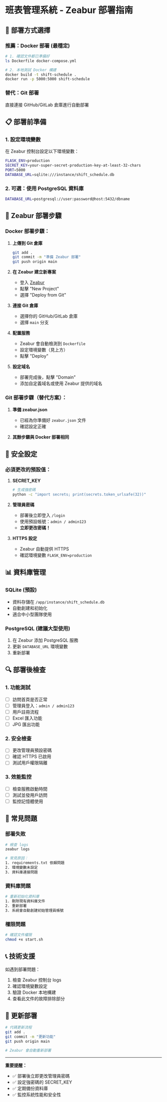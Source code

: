 # 班表管理系統 - Zeabur 部署指南

## 🚀 部署方式選擇

### 推薦：Docker 部署 (最穩定)
```bash
# 1. 確認文件都已準備好
ls Dockerfile docker-compose.yml

# 2. 本地測試 Docker 構建
docker build -t shift-schedule .
docker run -p 5000:5000 shift-schedule
```

### 替代：Git 部署
直接連接 GitHub/GitLab 倉庫進行自動部署

## 📋 部署前準備

### 1. 設定環境變數
在 Zeabur 控制台設定以下環境變數：

```bash
FLASK_ENV=production
SECRET_KEY=your-super-secret-production-key-at-least-32-chars
PORT=5000
DATABASE_URL=sqlite:///instance/shift_schedule.db
```

### 2. 可選：使用 PostgreSQL 資料庫
```bash
DATABASE_URL=postgresql://user:password@host:5432/dbname
```

## 🔧 Zeabur 部署步驟

### Docker 部署步驟：

1. **上傳到 Git 倉庫**
   ```bash
   git add .
   git commit -m "準備 Zeabur 部署"
   git push origin main
   ```

2. **在 Zeabur 建立新專案**
   - 登入 [Zeabur](https://zeabur.com)
   - 點擊 "New Project"
   - 選擇 "Deploy from Git"

3. **連接 Git 倉庫**
   - 選擇你的 GitHub/GitLab 倉庫
   - 選擇 `main` 分支

4. **配置服務**
   - Zeabur 會自動檢測到 `Dockerfile`
   - 設定環境變數（見上方）
   - 點擊 "Deploy"

5. **設定域名**
   - 部署完成後，點擊 "Domain"
   - 添加自定義域名或使用 Zeabur 提供的域名

### Git 部署步驟（替代方案）：

1. **準備 zeabur.json**
   - 已經為你準備好 `zeabur.json` 文件
   - 確認設定正確

2. **其餘步驟與 Docker 部署相同**

## 🔐 安全設定

### 必須更改的預設值：

1. **SECRET_KEY**
   ```bash
   # 生成強密碼
   python -c "import secrets; print(secrets.token_urlsafe(32))"
   ```

2. **管理員密碼**
   - 部署後立即登入 `/login`
   - 使用預設帳號：`admin / admin123`
   - **立即更改密碼！**

3. **HTTPS 設定**
   - Zeabur 自動提供 HTTPS
   - 確認環境變數 `FLASK_ENV=production`

## 📊 資料庫管理

### SQLite (預設)
- 資料存儲在 `/app/instance/shift_schedule.db`
- 自動創建和初始化
- 適合中小型團隊使用

### PostgreSQL (建議大型使用)
1. 在 Zeabur 添加 PostgreSQL 服務
2. 更新 `DATABASE_URL` 環境變數
3. 重新部署

## 🔍 部署後檢查

### 1. 功能測試
- [ ] 訪問首頁是否正常
- [ ] 管理員登入：`admin / admin123`
- [ ] 用戶註冊流程
- [ ] Excel 匯入功能
- [ ] JPG 匯出功能

### 2. 安全檢查
- [ ] 更改管理員預設密碼
- [ ] 確認 HTTPS 已啟用
- [ ] 測試用戶權限隔離

### 3. 效能監控
- [ ] 檢查服務啟動時間
- [ ] 測試並發用戶訪問
- [ ] 監控記憶體使用

## 🐛 常見問題

### 部署失敗
```bash
# 檢查 logs
zeabur logs

# 常見原因：
1. requirements.txt 依賴問題
2. 環境變數未設定
3. 資料庫連接問題
```

### 資料庫問題
```bash
# 重新初始化資料庫
1. 刪除現有資料庫文件
2. 重新部署
3. 系統會自動創建初始管理員帳號
```

### 權限問題
```bash
# 確認文件權限
chmod +x start.sh
```

## 📞 技術支援

如遇到部署問題：
1. 檢查 Zeabur 控制台 logs
2. 確認環境變數設定
3. 驗證 Docker 本地構建
4. 查看此文件的故障排除部分

## 🔄 更新部署

```bash
# 代碼更新流程
git add .
git commit -m "更新功能"
git push origin main

# Zeabur 會自動重新部署
```

---

**重要提醒：**
- ✅ 部署後立即更改管理員密碼
- ✅ 設定強密碼的 SECRET_KEY
- ✅ 定期備份資料庫
- ✅ 監控系統性能和安全性